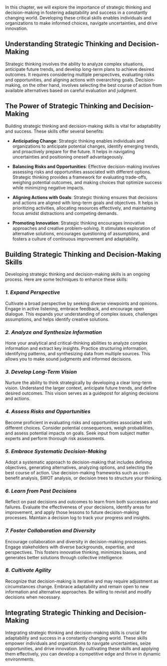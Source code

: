
In this chapter, we will explore the importance of strategic thinking and decision-making in fostering adaptability and success in a constantly changing world. Developing these critical skills enables individuals and organizations to make informed choices, navigate uncertainties, and drive innovation.

**Understanding Strategic Thinking and Decision-Making**
--------------------------------------------------------

Strategic thinking involves the ability to analyze complex situations, anticipate future trends, and develop long-term plans to achieve desired outcomes. It requires considering multiple perspectives, evaluating risks and opportunities, and aligning actions with overarching goals. Decision-making, on the other hand, involves selecting the best course of action from available alternatives based on careful evaluation and judgment.

**The Power of Strategic Thinking and Decision-Making**
-------------------------------------------------------

Building strategic thinking and decision-making skills is vital for adaptability and success. These skills offer several benefits:

* **Anticipating Change**: Strategic thinking enables individuals and organizations to anticipate potential changes, identify emerging trends, and proactively prepare for the future. It helps in navigating uncertainties and positioning oneself advantageously.

* **Balancing Risks and Opportunities**: Effective decision-making involves assessing risks and opportunities associated with different options. Strategic thinking provides a framework for evaluating trade-offs, weighing potential outcomes, and making choices that optimize success while minimizing negative impacts.

* **Aligning Actions with Goals**: Strategic thinking ensures that decisions and actions are aligned with long-term goals and objectives. It helps in prioritizing activities, allocating resources effectively, and maintaining focus amidst distractions and competing demands.

* **Promoting Innovation**: Strategic thinking encourages innovative approaches and creative problem-solving. It stimulates exploration of alternative solutions, encourages questioning of assumptions, and fosters a culture of continuous improvement and adaptability.

**Building Strategic Thinking and Decision-Making Skills**
----------------------------------------------------------

Developing strategic thinking and decision-making skills is an ongoing process. Here are some techniques to enhance these skills:

### *1. Expand Perspective*

Cultivate a broad perspective by seeking diverse viewpoints and opinions. Engage in active listening, embrace feedback, and encourage open dialogue. This expands your understanding of complex issues, challenges assumptions, and helps identify creative solutions.

### *2. Analyze and Synthesize Information*

Hone your analytical and critical-thinking abilities to analyze complex information and extract key insights. Practice structuring information, identifying patterns, and synthesizing data from multiple sources. This allows you to make sound judgments and informed decisions.

### *3. Develop Long-Term Vision*

Nurture the ability to think strategically by developing a clear long-term vision. Understand the larger context, anticipate future trends, and define desired outcomes. This vision serves as a guidepost for aligning decisions and actions.

### *4. Assess Risks and Opportunities*

Become proficient in evaluating risks and opportunities associated with different choices. Consider potential consequences, weigh probabilities, and assess potential impacts on goals. Seek input from subject matter experts and perform thorough risk assessments.

### *5. Embrace Systematic Decision-Making*

Adopt a systematic approach to decision-making that includes defining objectives, generating alternatives, analyzing options, and selecting the best course of action. Use decision-making frameworks such as cost-benefit analysis, SWOT analysis, or decision trees to structure your thinking.

### *6. Learn from Past Decisions*

Reflect on past decisions and outcomes to learn from both successes and failures. Evaluate the effectiveness of your decisions, identify areas for improvement, and apply those lessons to future decision-making processes. Maintain a decision log to track your progress and insights.

### *7. Foster Collaboration and Diversity*

Encourage collaboration and diversity in decision-making processes. Engage stakeholders with diverse backgrounds, expertise, and perspectives. This fosters innovative thinking, minimizes biases, and generates better solutions through collective intelligence.

### *8. Cultivate Agility*

Recognize that decision-making is iterative and may require adjustment as circumstances change. Embrace adaptability and remain open to new information and alternative approaches. Be willing to revisit and modify decisions when necessary.

**Integrating Strategic Thinking and Decision-Making**
------------------------------------------------------

Integrating strategic thinking and decision-making skills is crucial for adaptability and success in a constantly changing world. These skills empower individuals and organizations to navigate uncertainties, seize opportunities, and drive innovation. By cultivating these skills and applying them effectively, you can develop a competitive edge and thrive in dynamic environments.
